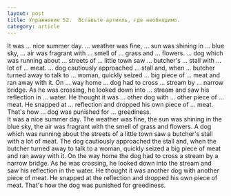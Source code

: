 ```yaml
---
layout: post
title: Упражнение 52.  Вставьте артикль, где необходимо.
category: article
---
```

<section class="question">
It was ... nice summer day. ... weather was fine, ... sun was shining in ... blue sky, ... air was fragrant with ... smell of ... grass and ... flowers. ... dog which was running about ... streets of ... little town saw ... butcher's ... stall with ... lot of ... meat. ... dog cautiously approached ... stall and, when ... butcher turned away to talk to ... woman, quickly seized ... big piece of ... meat and ran away with it. On ... way home ... dog had to cross ... stream by ... narrow bridge. As he was crossing, he looked down into ... stream and saw his reflection in ... water. He thought it was ... other dog with ... other piece of ... meat. He snapped at ... reflection and dropped his own piece of ... meat. That's how ... dog was punished for ... greediness.
</section>

<section class="answer">
It was a nice summer day. The weather was fine, the sun was shining in the blue sky, the air was fragrant with the smell of grass and flowers. A dog which was running about the streets of a little town saw a butcher's stall with a lot of meat. The dog cautiously approached the stall and, when the butcher turned away to talk to a woman, quickly seized a big piece of meat and ran away with it. On the way home the dog had to cross a stream by a narrow bridge. As he was crossing, he looked down into the stream and saw his reflection in the water. He thought it was another dog with another piece of meat. He snapped at the reflection and dropped his own piece of meat. That's how the dog was punished for greediness.
</section>
